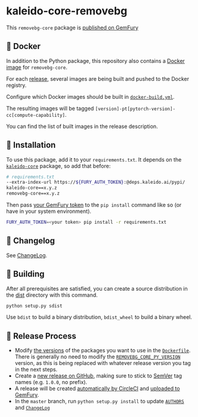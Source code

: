 # kaleido-core-removebg

This `removebg-core` package is [published on GemFury](https://manage.fury.io/dashboard/kaleido/package/pkg_1Pz7bq/)

## 🐳 Docker

In addition to the Python package, this repository also contains a [Docker image](Dockerfile) for `removebg-core`.

For each [release](https://github.com/remove-bg/kaleido-core-removebg/releases), several images are being built
and pushed to the Docker registry.

Configure which Docker images should be built in [`docker-build.yml`](docker-build.yml).

The resulting images will be tagged `[version]-pt[pytorch-version]-cc[compute-capability]`.

You can find the list of built images in the release description.

## 🚀 Installation

To use this package, add it to your `requirements.txt`. It depends on the
[`kaleido-core`](https://github.com/remove-bg/kaleido-core-lib) package, so add that before:

```bash
# requirements.txt
--extra-index-url https://${FURY_AUTH_TOKEN}:@deps.kaleido.ai/pypi/
kaleido-core==x.y.z
removebg-core==x.y.z
```

Then pass [your GemFury token](https://gemfury.com/help/tokens/) to the `pip install` command like so (or
have in your system environment).

```bash
FURY_AUTH_TOKEN=<your token> pip install -r requirements.txt
```

## 📝 Changelog

See [ChangeLog](ChangeLog).

## 🧱 Building

After all prerequisites are satisfied, you can create a source distribution in the [dist](dist) directory
with this command.

```bash
python setup.py sdist
```

Use `bdist` to build a binary distribution, `bdist_wheel` to build a binary wheel.

## 🚚 Release Process

- Modify [the versions](https://github.com/remove-bg/kaleido-core-removebg/blob/master/Dockerfile#L29-L38) of the packages
  you want to use in the [`Dockerfile`](Dockerfile). There is generally no need to modify the
  [`REMOVEBG_CORE_PY_VERSION`](https://github.com/remove-bg/kaleido-core-removebg/blob/master/Dockerfile#L38) version, as
  this is being replaced with whatever release version you tag in the next steps.
- Create a [new release on GitHub](https://github.com/remove-bg/kaleido-core-removebg/releases), making
  sure to stick to [SemVer](https://semver.org) tag names (e.g. `1.0.0`, no prefix).
- A release will be created [automatically by CircleCI](https://app.circleci.com/pipelines/github/remove-bg/kaleido-core-removebg)
  and [uploaded to GemFury](https://manage.fury.io/dashboard/kaleido/package/pkg_1Pz7bq/).
- In the `master` branch, run `python setup.py install` to update [`AUTHORS`](AUTHORS) and [`ChangeLog`](ChangeLog)
